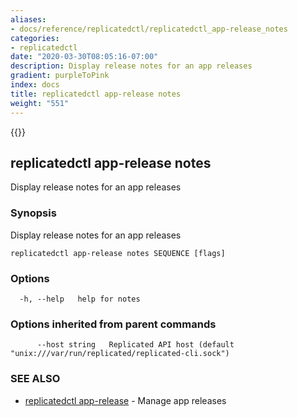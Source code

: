 ```yaml
---
aliases:
- docs/reference/replicatedctl/replicatedctl_app-release_notes
categories:
- replicatedctl
date: "2020-03-30T08:05:16-07:00"
description: Display release notes for an app releases
gradient: purpleToPink
index: docs
title: replicatedctl app-release notes
weight: "551"
---
```


{{<legacynotice>}}

## replicatedctl app-release notes

Display release notes for an app releases

### Synopsis

Display release notes for an app releases

```
replicatedctl app-release notes SEQUENCE [flags]
```

### Options

```
  -h, --help   help for notes
```

### Options inherited from parent commands

```
      --host string   Replicated API host (default "unix:///var/run/replicated/replicated-cli.sock")
```

### SEE ALSO

* [replicatedctl app-release](/api/replicatedctl/replicatedctl_app-release/)	 - Manage app releases


